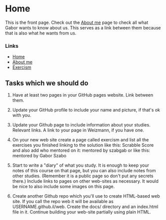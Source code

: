 # Home

This is the front page. Check out the [About me](#About) page to check all what Gabor wants to know about us. This serves as a link between them because that is also what he wants from us.

### Links

* [Home](https://jankawis.github.io/web4Gabor/home)
* [About me](https://jankawis.github.io/web4Gabor/about)
* [Exercism](https://jankawis.github.io/web4Gabor/exercism)


## Tasks which we should do
1. Have at least two pages in your GitHub pages website. Link between them.

1. Update your GitHub profile to include your name and picture, if that's ok with you.

1. Update your Github page to include information about your studies. Relevant links. A link to your page in Weizmann, if you have one.

1. On your new web site create a page called exercism and list all the exercises you finished linking to the solution like this: Scrabble Score and also add who mentored on it: mentored by szabgab or like this: mentored by Gabor Szabo

1. Start to write a "diary" of what you study. It is enough to keep your notes of this course on that page, but you can also include notes from other studies. (Remember it is a public page so don't put any secrets there.) Include links to pages on other web-sites as necessary. It would be nice to also include some images on this page.

1. Create another Github repo which you'll use to create HTML-based web site. If you call the repo web it will be available as USERNAME.github.il/web. Create the docs/ directory and an index.html file in it. Continue building your web-site partially using plain HTML.
